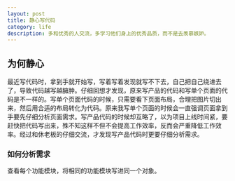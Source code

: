 ```yaml
---
layout: post
title: 静心写代码
category: life
description: 多和优秀的人交流，多学习他们身上的优秀品质，而不是去羡慕嫉妒。
---
```


## 为何静心
最近写代码时，拿到手就开始写，写着写着发现就写不下去，自己把自己绕进去了，导致代码越写越臃肿。仔细回想才发现，原来写产品的代码和写单个页面的代码是不一样的。写单个页面代码的时候，只需要看下页面布局，合理把图片切出来，然后用合适的布局转化为代码。原来我写单个页面的时候会一直强调页面拿到手要先仔细分析页面需求。写产品代码的时候却互略了，以为项目上线时间紧，要赶快把代码写出来，殊不知这样不但不会提高工作效率，反而会严重降低工作效率。经过和休老板的仔细交流，才发现写产品代码时更要仔细分析需求。

### 如何分析需求
查看每个功能模块，将相同的功能模块写进同一个对象。

[wenda]:    https://firewenda.github.com  "wenda"
